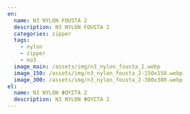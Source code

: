 ```yaml
---
en:
  name: N3 NYLON FOUSTA 2
  description: N3 NYLON FOUSTA 2
  categories: zipper
  tags:
    - nylon
    - zipper
    - no3
  image_main: /assets/img/n3_nylon_fousta_2.webp
  image_150: /assets/img/n3_nylon_fousta_2-150x150.webp
  image_300: /assets/img/n3_nylon_fousta_2-300x300.webp
el:
  name: N3 NYLON ΦΟΥΣΤΑ 2
  description: N3 NYLON ΦΟΥΣΤΑ 2
---
```

